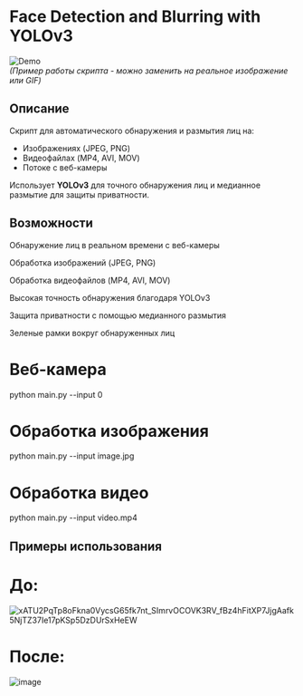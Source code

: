 # Face Detection and Blurring with YOLOv3

![Demo](https://via.placeholder.com/800x400?text=Face+Detection+and+Blurring+Demo)  
*(Пример работы скрипта - можно заменить на реальное изображение или GIF)*

## Описание
Скрипт для автоматического обнаружения и размытия лиц на:
- Изображениях (JPEG, PNG)
- Видеофайлах (MP4, AVI, MOV)
- Потоке с веб-камеры

Использует **YOLOv3** для точного обнаружения лиц и медианное размытие для защиты приватности.

##  Возможности
Обнаружение лиц в реальном времени с веб-камеры

Обработка изображений (JPEG, PNG)

Обработка видеофайлов (MP4, AVI, MOV)

Высокая точность обнаружения благодаря YOLOv3

Защита приватности с помощью медианного размытия

Зеленые рамки вокруг обнаруженных лиц

# Веб-камера
python main.py --input 0

# Обработка изображения
python main.py --input image.jpg

# Обработка видео
python main.py --input video.mp4

## Примеры использования

# До:

![xATU2PqTp8oFkna0VycsG65fk7nt_SImrvOCOVK3RV_fBz4hFitXP7JjgAafk5NjTZ37Ie17pKSp5DzDUrSxHeEW](https://github.com/user-attachments/assets/fb5e3d33-c80e-47ed-89da-d83e82612862)


# После:

![image](https://github.com/user-attachments/assets/12b7f2f9-f6ba-4c27-8c8d-07887cdff56d)


